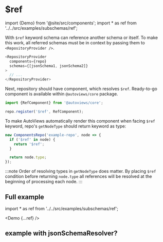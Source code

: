# $ref

import {Demo} from '@site/src/components';
import * as ref from '../../src/examples/subschemas/ref';

With `$ref` keyword schema can reference another schema or itself.
To make this work, all referred schemas must be in context by passing them to `<RepositoryProvider />`.

```js
<RepositoryProvider
  components={repo}
  schemas={[jsonSchema1, jsonSchema2]}
>
  // ...
</RepositoryProvider>
```

Next, repository should have component, which resolves `$ref`. Ready-to-go component is available within `@autoviews/core` package.

```js
import {RefComponent} from '@autoviews/core';

repo.register('$ref', RefComponent);
```

To make AutoViews automatically render this component when facing `$ref` keyword, repo's `getNodeType` should return keyword as type:

```js
new ComponentsRepo('example-repo', node => {
  if ('$ref' in node) {
    return '$ref';
  }

  return node.type;
});
```

:::note
Order of resolving types in `getNodeType` does matter. By placing `$ref` condition before returning `node.type` all references will be resolved at the beginning of processing each node.
:::

## Full example

import * as ref from '../../src/examples/subschemas/ref';

<Demo {...ref} />

## example with jsonSchemaResolver?
